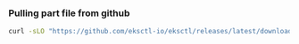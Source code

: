 ### Pulling part file from github
```bash
curl -sLO "https://github.com/eksctl-io/eksctl/releases/latest/download/eksctl_$(uname -s)_amd64.tar.gz"    
```

